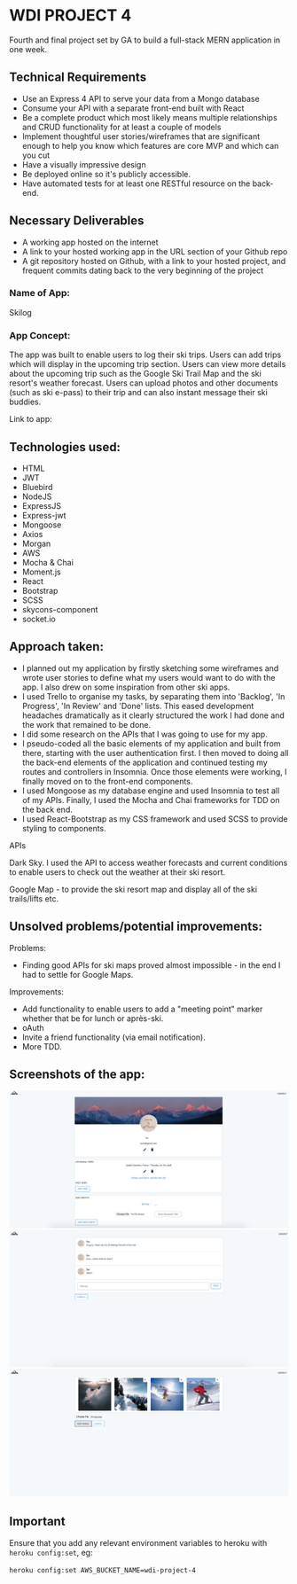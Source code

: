 # WDI PROJECT 4

Fourth and final project set by GA to build a full-stack MERN application in one week.


## Technical Requirements

* Use an Express 4 API to serve your data from a Mongo database
* Consume your API with a separate front-end built with React
* Be a complete product which most likely means multiple relationships and CRUD functionality for at least a couple of models
* Implement thoughtful user stories/wireframes that are significant enough to help you know which features are core MVP and which can you cut
* Have a visually impressive design
* Be deployed online so it's publicly accessible.
* Have automated tests for at least one RESTful resource on the back-end.


## Necessary Deliverables

* A working app hosted on the internet
* A link to your hosted working app in the URL section of your Github repo
* A git repository hosted on Github, with a link to your hosted project, and frequent commits dating back to the very beginning of the project

### Name of App:

Skilog

### App Concept:

The app was built to enable users to log their ski trips. Users can add trips which will display in the upcoming trip section. Users can view more details about the upcoming trip such as the Google Ski Trail Map and the ski resort's weather forecast. Users can upload photos and other documents (such as ski e-pass) to their trip and can also instant message their ski buddies.

Link to app: [](https://evening-badlands-38731.herokuapp.com)

## Technologies used:

* HTML
* JWT
* Bluebird
* NodeJS
* ExpressJS
* Express-jwt
* Mongoose
* Axios
* Morgan
* AWS
* Mocha & Chai
* Moment.js
* React
* Bootstrap
* SCSS
* skycons-component
* socket.io

## Approach taken:

* I planned out my application by firstly sketching some wireframes and wrote user stories to define what my users would want to do with the app. I also drew on some inspiration from other ski apps.
* I used Trello to organise my tasks, by separating them into 'Backlog', 'In Progress', 'In Review' and 'Done' lists. This eased development headaches dramatically as it clearly structured the work I had done and the work that remained to be done.
* I did some research on the APIs that I was going to use for my app.
* I pseudo-coded all the basic elements of my application and built from there, starting with the user authentication first. I then moved to doing all the back-end elements of the application and continued testing my routes and controllers in Insomnia. Once those elements were working, I finally moved on to the front-end components.
* I used Mongoose as my database engine and used Insomnia to test all of my APIs. Finally, I used the Mocha and Chai frameworks for TDD on the back end.
* I used React-Bootstrap as my CSS framework and used SCSS to provide styling to components.

APIs

Dark Sky. I used the API to access weather forecasts and current conditions to enable users to check out the weather at their ski resort.

Google Map - to provide the ski resort map and display all of the ski trails/lifts etc.

## Unsolved problems/potential improvements:

Problems:

* Finding good APIs for ski maps proved almost impossible - in the end I had to settle for Google Maps.

Improvements:

* Add functionality to enable users to add a "meeting point" marker  whether that be for lunch or après-ski.
* oAuth
* Invite a friend functionality (via email notification).
* More TDD.

## Screenshots of the app:

![](/src/assets/UserProfile.png)
![](/src/assets/GroupMessage.png)
![](/src/assets/Memories.png)

## Important

Ensure that you add any relevant environment variables to heroku with `heroku config:set`, eg:

`heroku config:set AWS_BUCKET_NAME=wdi-project-4`
##
